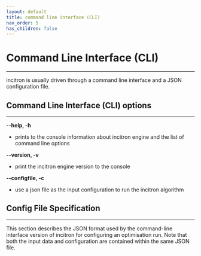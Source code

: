 ```yaml
---
layout: default
title: command line interface (CLI)
nav_order: 5
has_children: false
---
```


# Command Line Interface (CLI)
----------

incitron is usually driven through a command line interface and a JSON configuration file.

## Command Line Interface (CLI) options
----------

**--help, -h**

* prints to the console information about incitron engine and the list of command line options

**--version, -v**

* print the incitron engine version to the console

**--configfile, -c**

* use a json file as the input configuration to run the incitron algorithm

## Config File Specification
----------

This section describes the JSON format used by the command-line interface version of incitron for configuring an optimisation run. Note that both the input data and configuration are contained within the same JSON file.


